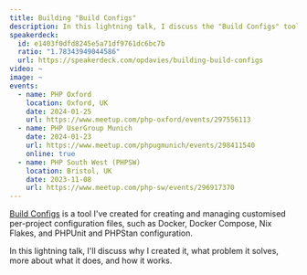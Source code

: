 ```yaml
---
title: Building "Build Configs"
description: In this lightning talk, I discuss the "Build Configs" tool I've built to create configuration files.
speakerdeck:
  id: e1403f0dfd8245e5a71df9761dc6bc7b
  ratio: "1.78343949044586"
  url: https://speakerdeck.com/opdavies/building-build-configs
video: ~
image: ~
events:
  - name: PHP Oxford
    location: Oxford, UK
    date: 2024-01-25
    url: https://www.meetup.com/php-oxford/events/297556113
  - name: PHP UserGroup Munich
    date: 2024-01-23
    url: https://www.meetup.com/phpugmunich/events/298411540
    online: true
  - name: PHP South West (PHPSW)
    location: Bristol, UK
    date: 2023-11-08
    url: https://www.meetup.com/php-sw/events/296917370
---
```


[Build Configs](/build-configs) is a tool I've created for creating and managing customised per-project configuration files, such as Docker, Docker Compose, Nix Flakes, and PHPUnit and PHPStan configuration.

In this lightning talk, I'll discuss why I created it, what problem it solves, more about what it does, and how it works.
